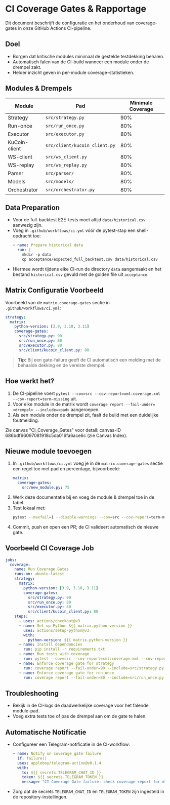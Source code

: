 # CI Coverage Gates & Rapportage

Dit document beschrijft de configuratie en het onderhoud van coverage-gates in onze GitHub Actions CI-pipeline.

## Doel
- Borgen dat kritische modules minimaal de gestelde testdekking behalen.
- Automatisch falen van de CI-build wanneer een module onder de drempel zakt.
- Helder inzicht geven in per-module coverage-statistieken.

## Modules & Drempels
| Module                        | Pad                              | Minimale Coverage |
|-------------------------------|----------------------------------|-------------------|
| Strategy                      | `src/strategy.py`                | 90%               |
| Run-once                      | `src/run_once.py`                | 80%               |
| Executor                      | `src/executor.py`                | 80%               |
| KuCoin-client                 | `src/client/kucoin_client.py`    | 80%               |
| WS-client                     | `src/ws_client.py`               | 80%               |
| WS-replay                     | `src/ws_replay.py`               | 80%               |
| Parser                        | `src/parser/`                    | 80%               |
| Models                        | `src/models/`                    | 80%               |
| Orchestrator                  | `src/orchestrator.py`            | 80%               |

## Data Preparation
- Voor de full-backtest E2E-tests moet altijd `data/historical.csv` aanwezig zijn.
- Voeg in `.github/workflows/ci.yml` vóór de pytest-stap een shell-opdracht toe:
  ```yaml
  - name: Prepare historical data
    run: |
      mkdir -p data
      cp acceptance/expected_full_backtest.csv data/historical.csv
  ```
- Hiermee wordt tijdens elke CI-run de directory `data` aangemaakt en het bestand `historical.csv` gevuld met de golden file uit `acceptance`.

## Matrix Configuratie Voorbeeld
Voorbeeld van de `matrix.coverage-gates` sectie in `.github/workflows/ci.yml`:
```yaml
strategy:
  matrix:
    python-version: [3.9, 3.10, 3.11]
    coverage-gates:
      src/strategy.py: 90
      src/run_once.py: 80
      src/executor.py: 80
      src/client/kucoin_client.py: 80
```

> **Tip:** Bij een gate-failure geeft de CI automatisch een melding met de behaalde dekking en de vereiste drempel.

## Hoe werkt het?
1. De CI-pipeline voert `pytest --cov=src --cov-report=xml:coverage.xml --cov-report=term-missing` uit.
2. Voor elke module in de matrix wordt `coverage report --fail-under=<drempel> --include=<pad>` aangeroepen.
3. Als een module onder de drempel zit, faalt de build met een duidelijke foutmelding.

Zie canvas "CI_Coverage_Gates" voor detail: canvas-ID 686bdf66097081918c5da016fa6ace6c (zie Canvas Index).

## Nieuwe module toevoegen
1. In `.github/workflows/ci.yml` voeg je in de `matrix.coverage-gates` sectie een regel toe met pad en percentage, bijvoorbeeld:
   ```yaml
   matrix:
     coverage-gates:
       src/new_module.py: 75
   ```
2. Werk deze documentatie bij en voeg de module & drempel toe in de tabel.
3. Test lokaal met:
   ```bash
   pytest --maxfail=1 --disable-warnings --cov=src --cov-report=term-missing
   ```
4. Commit, push en open een PR; de CI valideert automatisch de nieuwe gate.

## Voorbeeld CI Coverage Job
```yaml
jobs:
  coverage:
    name: Run Coverage Gates
    runs-on: ubuntu-latest
    strategy:
      matrix:
        python-version: [3.9, 3.10, 3.11]
        coverage-gates:
          src/strategy.py: 90
          src/run_once.py: 80
          src/executor.py: 80
          src/client/kucoin_client.py: 80
    steps:
      - uses: actions/checkout@v3
      - name: Set up Python ${{ matrix.python-version }}
        uses: actions/setup-python@v3
        with:
          python-version: ${{ matrix.python-version }}
      - name: Install dependencies
        run: pip install -r requirements.txt
      - name: Run tests with coverage
        run: pytest --cov=src --cov-report=xml:coverage.xml --cov-report=term-missing
      - name: Enforce coverage gate for strategy
        run: coverage report --fail-under=90 --include=src/strategy.py
      - name: Enforce coverage gate for run_once
        run: coverage report --fail-under=80 --include=src/run_once.py
```

## Troubleshooting
- Bekijk in de CI-logs de daadwerkelijke coverage voor het falende module-pad.
- Voeg extra tests toe of pas de drempel aan om de gate te halen.

## Automatische Notificatie
- Configureer een Telegram-notificatie in de CI-workflow:
  ```yaml
  - name: Notify on coverage gate failure
    if: failure()
    uses: appleboy/telegram-action@v0.1.4
    with:
      to: ${{ secrets.TELEGRAM_CHAT_ID }}
      token: ${{ secrets.TELEGRAM_TOKEN }}
      message: "CI Coverage Gate failure: check coverage report for details."
  ```
- Zorg dat de secrets `TELEGRAM_CHAT_ID` en `TELEGRAM_TOKEN` zijn ingesteld in de repository-instellingen.